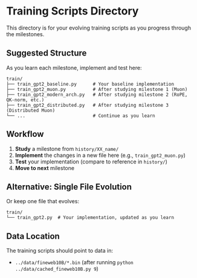 # Training Scripts Directory

This directory is for your evolving training scripts as you progress through the milestones.

## Suggested Structure

As you learn each milestone, implement and test here:

```
train/
├── train_gpt2_baseline.py      # Your baseline implementation
├── train_gpt2_muon.py          # After studying milestone 1 (Muon)
├── train_gpt2_modern_arch.py   # After studying milestone 2 (RoPE, QK-norm, etc.)
├── train_gpt2_distributed.py   # After studying milestone 3 (Distributed Muon)
└── ...                         # Continue as you learn
```

## Workflow

1. **Study** a milestone from `history/XX_name/`
2. **Implement** the changes in a new file here (e.g., `train_gpt2_muon.py`)
3. **Test** your implementation (compare to reference in `history/`)
4. **Move to next** milestone

## Alternative: Single File Evolution

Or keep one file that evolves:

```
train/
└── train_gpt2.py  # Your implementation, updated as you learn
```

## Data Location

The training scripts should point to data in:
- `../data/fineweb10B/*.bin` (after running `python ../data/cached_fineweb10B.py 9`)
